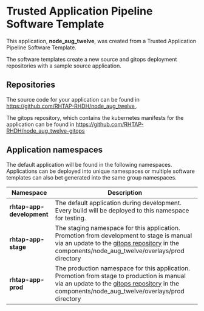 # Trusted Application Pipeline Software Template

This application, **node_aug_twelve**, was created from a Trusted Application Pipeline Software Template.

The software templates create a new source and gitops deployment repositories with a sample source application. 

## Repositories

The source code for your application can be found in [https://github.com/RHTAP-RHDH/node_aug_twelve ](https://github.com/RHTAP-RHDH/node_aug_twelve ).
 
The gitops repository, which contains the kubernetes manifests for the application can be found in 
[https://github.com/RHTAP-RHDH/node_aug_twelve-gitops ](https://github.com/RHTAP-RHDH/node_aug_twelve-gitops ) 

## Application namespaces 

The default application will be found in the following namespaces. Applications can be deployed into unique namespaces or multiple software templates can also bet generated into the same group namespaces.  

|  Namespace   |  Description   |  
| -------- | -------- |   
| **rhtap-app-development** | The default application during development. Every build will be deployed to this namespace for testing. | 
| **rhtap-app-stage** | The staging namespace for this application. Promotion from development to stage is manual via an update to the [gitops repository](https://github.com/RHTAP-RHDH/node_aug_twelve-gitops ) in the components/node_aug_twelve/overlays/prod directory |  
| **rhtap-app-prod** | The production namespace for this application. Promotion from stage to production is manual via an update to the [gitops repository](https://github.com/RHTAP-RHDH/node_aug_twelve-gitops ) in the components/node_aug_twelve/overlays/prod directory | 